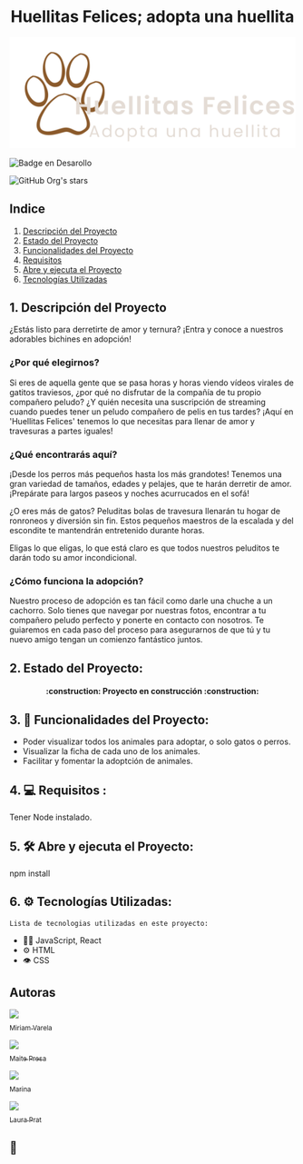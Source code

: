 <h1 align="center"> Huellitas Felices; adopta una huellita </h1>

![Huellitas Felices](/src/assets/images/LogoWhite.svg)

![Badge en Desarollo](https://img.shields.io/badge/STATUS-EN%20DESAROLLO-green)

![GitHub Org's stars](https://img.shields.io/github/stars/lauuloulu?style=social)
 
  
  ## Indice
1. [Descripción del Proyecto](#descripcion-proyecto)
2. [Estado del Proyecto](#estado-proyecto)
3. [Funcionalidades del Proyecto](#funcionalidades-proyecto)
4. [Requisitos](#Requisitos-proyecto)
5. [Abre y ejecuta el Proyecto](#abre-y-ejecuta)
6. [Tecnologías Utilizadas](#tecnologias-utilizadas)


 <h2> 1. Descripción del Proyecto </h2>

  <p> ¿Estás listo para derretirte de amor y ternura? ¡Entra y conoce a nuestros adorables bichines en adopción!
  
  <h3>¿Por qué elegirnos?</h3>
  
Si eres de aquella gente que se pasa horas y horas viendo vídeos virales de gatitos traviesos, ¿por qué no disfrutar de la compañía de tu propio compañero peludo? ¿Y quién necesita una suscripción de streaming cuando puedes tener un peludo compañero de pelis en tus tardes? ¡Aquí en 'Huellitas Felices' tenemos lo que necesitas para llenar de amor y travesuras a partes iguales!

<h3>¿Qué encontrarás aquí?</h3>

¡Desde los perros más pequeños hasta los más grandotes! Tenemos una gran variedad de tamaños, edades y pelajes, que te harán derretir de amor. ¡Prepárate para largos paseos y noches acurrucados en el sofá!

¿O eres más de gatos? Peluditas bolas de travesura llenarán tu hogar de ronroneos y diversión sin fin. Estos pequeños maestros de la escalada y del escondite te mantendrán entretenido durante horas. 

Eligas lo que eligas, lo que está claro es que todos nuestros peluditos te darán todo su amor incondicional. 

<h3>¿Cómo funciona la adopción?</h3>

Nuestro proceso de adopción es tan fácil como darle una chuche a un cachorro. Solo tienes que navegar por nuestras fotos, encontrar a tu compañero peludo perfecto y ponerte en contacto con nosotros. Te guiaremos en cada paso del proceso para asegurarnos de que tú y tu nuevo amigo tengan un comienzo fantástico juntos. </p> 
   

 <h2> 2. Estado del Proyecto:  </h2>
  
  <h4 align="center">  :construction: Proyecto en construcción :construction:  </h2> 
  
  <h2> 3. 🔨 Funcionalidades del Proyecto:</h2>

  - Poder visualizar todos los animales para adoptar, o solo gatos o perros.
  - Visualizar la ficha de cada uno de los animales. 
  - Facilitar y fomentar la adoptción de animales. 
  
  
<h2> 4. 💻 Requisitos :</h2>
  
Tener Node instalado.

  <h2> 5.  🛠️ Abre y ejecuta el Proyecto:</h2>
   
npm install

  <h2> 6. ⚙️ Tecnologías Utilizadas:</h2>

    Lista de tecnologias utilizadas en este proyecto:

   - 👨‍💻 JavaScript, React
   - ⚙️ HTML
   - 👁️ CSS

   ## Autoras

[<img src="https://avatars.githubusercontent.com/MiriamVarela" width=115><br><sub>Miriam Varela</sub>](https://github.com/MiriamVarela)

[<img src="https://avatars.githubusercontent.com/MaiPresa" width=115><br><sub>Maite Presa</sub>](https://github.com/MaiPresa)

[<img src="https://avatars.githubusercontent.com/mariene33" width=115><br><sub>Marina</sub>](https://github.com/mariene33) 

[<img src="https://avatars.githubusercontent.com/u/132446914?v=4" width=115><br><sub>Laura Prat</sub>](https://github.com/lauuloulu)

 
📁
   - 
